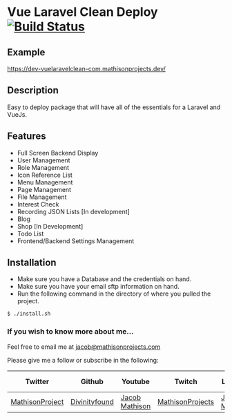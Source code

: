 # Vue Laravel Clean Deploy [![Build Status](https://travis-ci.org/Divinityfound/vue-laravel-cleandeploy.svg?branch=master)](https://travis-ci.org/Divinityfound/vue-laravel-cleandeploy)

## Example

https://dev-vuelaravelclean-com.mathisonprojects.dev/

## Description

Easy to deploy package that will have all of the essentials for a Laravel and VueJs.

## Features

- Full Screen Backend Display
- User Management
- Role Management
- Icon Reference List
- Menu Management
- Page Management
- File Management
- Interest Check
- Recording JSON Lists [In development]
- Blog
- Shop [In Development]
- Todo List
- Frontend/Backend Settings Management

## Installation

- Make sure you have a Database and the credentials on hand.
- Make sure you have your email sftp information on hand.
- Run the following command in the directory of where you pulled the project.

```sh
$ ./install.sh
```

### If you wish to know more about me...

Feel free to email me at jacob@mathisonprojects.com

Please give me a follow or subscribe in the following:

|Twitter|Github|Youtube|Twitch|Linkedin|Personal Site|
| ----- | ---- | ----- | ---- | ------ | ----------- |
|[MathisonProject](https://twitter.com/MathisonProject)|[Divinityfound](https://github.com/Divinityfound)|[Jacob Mathison](https://www.youtube.com/channel/UCNNxB1TRbdJxE_y51sJb9DA)|[MathisonProjects](http://twitch.tv/mathisonprojects)|[Jacob Mathison](https://www.linkedin.com/in/jacob-a-mathison-62359912/)|[Mathison Projects](http://mathisonprojects.com)|
